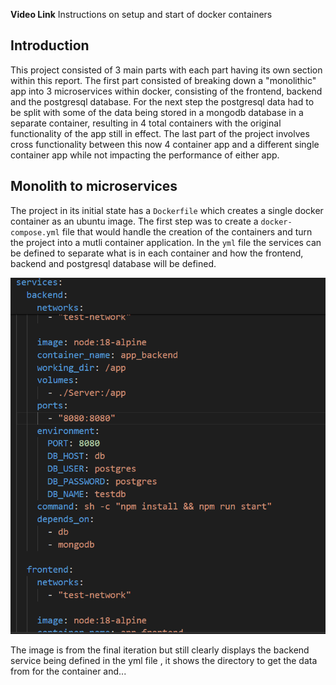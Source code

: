 **Video Link**
Instructions on setup and start of docker containers


## Introduction

This project consisted of 3 main parts with each part having its own section within this report. The first part consisted of breaking down a "monolithic" app into 3 microservices within docker, consisting of the frontend, backend and the postgresql database. For the next step the postgresql data had to be split with some of the data being stored in a mongodb database in a separate container, resulting in 4 total containers with the original functionality of the app still in effect. The last part of the project involves cross functionality between this now 4 container app and a different single container app while not impacting the performance of either app.

## Monolith to microservices

The project in its initial state has a ```Dockerfile``` which creates a single docker container as an ubuntu image. The first step was to create a ```docker-compose.yml``` file that would handle the creation of the containers and turn the project into a mutli container application. In the ```yml``` file the services can be defined to separate what is in each container and how the frontend, backend and postgresql database will be defined.

![docker-compose img](https://github.com/23011985uhi/wad2/blob/main/docker%20compose%20yaml.PNG)

The image is from the final iteration but still clearly displays the backend service being defined in the yml file , it shows the directory to get the data from for the container and...
